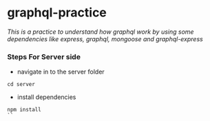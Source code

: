 # graphql-practice
_This is a practice to understand how graphql work by using some dependencies like express, graphql, mongoose and graphql-express_

### Steps For Server side
- navigate in to the server folder
```
cd server
```
- install dependencies
```
npm install
``
